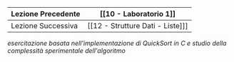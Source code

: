 
| Lezione Precedente | [[10 - Laboratorio 1]] |
| --- | --- |
| Lezione Successiva | [[12 - Strutture Dati - Liste]]] |
*esercitazione basata nell'implementazione di QuickSort in C e studio della complessità sperimentale dell'algoritmo*

